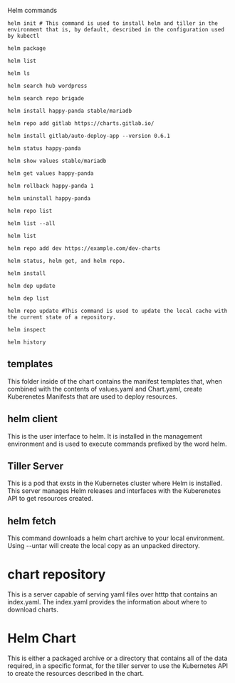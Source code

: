 Helm commands
```
helm init # This command is used to install helm and tiller in the environment that is, by default, described in the configuration used by kubectl

helm package

helm list

helm ls

helm search hub wordpress

helm search repo brigade

helm install happy-panda stable/mariadb

helm repo add gitlab https://charts.gitlab.io/

helm install gitlab/auto-deploy-app --version 0.6.1

helm status happy-panda

helm show values stable/mariadb

helm get values happy-panda

helm rollback happy-panda 1

helm uninstall happy-panda

helm repo list

helm list --all

helm list

helm repo add dev https://example.com/dev-charts

helm status, helm get, and helm repo.

helm install

helm dep update

helm dep list

helm repo update #This command is used to update the local cache with the current state of a repository.

helm inspect

helm history
```

## templates
This folder inside of the chart contains the manifest templates that, when combined with the contents of values.yaml and Chart.yaml, create Kuberenetes Manifests that are used to deploy resources.

## helm client
This is the user interface to helm. It is installed in the management environment and is used to execute commands prefixed by the word helm.

## Tiller Server
This is a pod that exsts in the Kubernetes cluster where Helm is installed. This server manages Helm releases and interfaces with the Kuberenetes API to get resources created.

## helm fetch 
This command downloads a helm chart archive to your local environment. Using --untar will create the local copy as an unpacked directory.

# chart repository
This is a server capable of serving yaml files over htttp that contains an index.yaml. The index.yaml provides the information about where to download charts.

# Helm Chart
This is either a packaged archive or a directory that contains all of the data required, in a specific format, for the tiller server to use the Kubernetes API to create the resources described in the chart.
